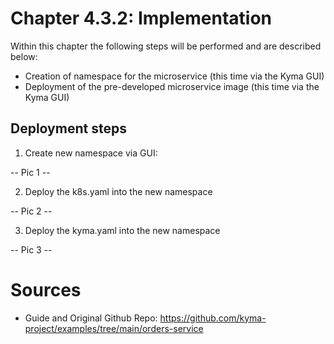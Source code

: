 # Chapter 4.3.2: Implementation

Within this chapter the following steps will be performed and are described below:

* Creation of namespace for the microservice (this time via the Kyma GUI)
* Deployment of the pre-developed microservice image (this time via the Kyma GUI)

## Deployment steps

1. Create new namespace via GUI:

-- Pic 1 --

2. Deploy the k8s.yaml into the new namespace

-- Pic 2 --

3. Deploy the kyma.yaml into the new namespace

-- Pic 3 --

# Sources

- Guide and Original Github Repo: https://github.com/kyma-project/examples/tree/main/orders-service

